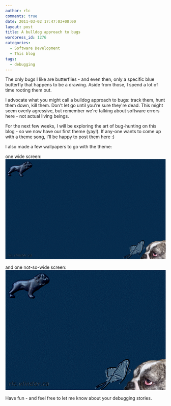 ```yaml
---
author: rlc
comments: true
date: 2011-03-02 17:47:03+00:00
layout: post
title: A bulldog approach to bugs
wordpress_id: 1276
categories:
  - Software Development
  - This blog
tags:
  - debugging
---
```


The only bugs I like are butterflies - and even then, only a specific blue butterfly that happens to be a drawing. Aside from those, I spend a lot of time rooting them out.

I advocate what you might call a bulldog approach to bugs: track them, hunt them down, kill them. Don't let go until you're sure they're dead. This might seem overly agressive, but remember we're talking about software errors here - not actual living beings.

<!--more-->

For the next few weeks, I will be exploring the art of bug-hunting on this blog - so we now have our first theme (yay!). If any-one wants to come up with a theme song, I'll be happy to post them here :)

I also made a few wallpapers to go with the theme:

one wide screen: [![](/assets/2011/03/march-wallpaper.png)](/assets/2011/03/march-wallpaper.png)

and one not-so-wide screen: [![](/assets/2011/03/march-wallpaper-small.png)](/assets/2011/03/march-wallpaper-small.png)

Have fun - and feel free to let me know about your debugging stories.
